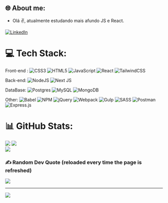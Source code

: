 
## 🌐 About me:
 - Olá ✌, atualmente estudando mais afundo JS e React.


[![LinkedIn](https://img.shields.io/badge/LinkedIn-%230077B5.svg?logo=linkedin&logoColor=white)](https://linkedin.com/in/wellcod/) 



# 💻 Tech Stack:
Front-end :
![CSS3](https://img.shields.io/badge/css3-%231572B6.svg?style=plastic&logo=css3&logoColor=white)
![HTML5](https://img.shields.io/badge/html5-%23E34F26.svg?style=plastic&logo=html5&logoColor=white) 
![JavaScript](https://img.shields.io/badge/javascript-%23323330.svg?style=plastic&logo=javascript&logoColor=%23F7DF1E) 
![React](https://img.shields.io/badge/react-%2320232a.svg?style=plastic&logo=react&logoColor=%2361DAFB)
![TailwindCSS](https://img.shields.io/badge/tailwindcss-%2338B2AC.svg?style=plastic&logo=tailwind-css&logoColor=white)


Back-end: 
![NodeJS](https://img.shields.io/badge/node.js-6DA55F?style=plastic&logo=node.js&logoColor=white) 
![Next JS](https://img.shields.io/badge/Next-black?style=plastic&logo=next.js&logoColor=white)


DataBase:
![Postgres](https://img.shields.io/badge/postgres-%23316192.svg?style=plastic&logo=postgresql&logoColor=white)
![MySQL](https://img.shields.io/badge/mysql-%2300f.svg?style=plastic&logo=mysql&logoColor=white) 
![MongoDB](https://img.shields.io/badge/MongoDB-%234ea94b.svg?style=plastic&logo=mongodb&logoColor=white)


Other:
![Babel](https://img.shields.io/badge/Babel-F9DC3e?style=plastic&logo=babel&logoColor=black)
![NPM](https://img.shields.io/badge/NPM-%23000000.svg?style=plastic&logo=npm&logoColor=white)
![jQuery](https://img.shields.io/badge/jquery-%230769AD.svg?style=plastic&logo=jquery&logoColor=white)
![Webpack](https://img.shields.io/badge/webpack-%238DD6F9.svg?style=plastic&logo=webpack&logoColor=black)
![Gulp](https://img.shields.io/badge/GULP-%23CF4647.svg?style=plastic&logo=gulp&logoColor=white)
![SASS](https://img.shields.io/badge/SASS-hotpink.svg?style=plastic&logo=SASS&logoColor=white)
![Postman](https://img.shields.io/badge/Postman-FF6C37?style=plastic&logo=postman&logoColor=white)  
![Express.js](https://img.shields.io/badge/express.js-%23404d59.svg?style=plastic&logo=express&logoColor=%2361DAFB)    



# 📊 GitHub Stats:
![](https://github-readme-stats.vercel.app/api?username=WellCod&theme=dracula&hide_border=false&include_all_commits=true&count_private=true)
![](https://github-readme-streak-stats.herokuapp.com/?user=WellCod&theme=dracula&hide_border=false)<br/>
![](https://github-readme-stats.vercel.app/api/top-langs/?username=WellCod&theme=dracula&hide_border=false&include_all_commits=true&count_private=true&layout=compact)



  
### ✍️ Random Dev Quote  (reloaded every time the page is refreshed)
![](https://quotes-github-readme.vercel.app/api?type=vetical&theme=radical)



---
[![](https://visitcount.itsvg.in/api?id=WellCod&icon=5&color=4)](https://visitcount.itsvg.in)


